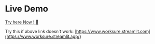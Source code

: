# Live Demo

[Try here Now ! 🚀](https://www.worksure.streamlit.app/)

Try this if above link doesn't work: [https://www.worksure.streamlit.com](https://www.worksure.streamlit.app/)


